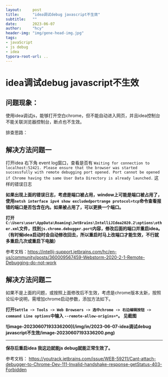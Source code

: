```yaml
---
layout:     post
title:      "idea调试debug javascript不生效"
subtitle:   ""
date:       2023-06-07
author:     "hcy"
header-img: "img/gene-head-img.jpg"
tags:
- javaScript
- js debug
- idea
typora-root-url: ..
---
```



# idea调试debug javascript不生效

## 问题现象：

​	使用idea调试js，能够打开空白chrome，但不能自动进入网页，并且idea控制台不能关联浏览器控制台，断点也不生效。



排查思路：

## 解决方法问题一

打开idea 右下角 event log窗口，查看是否有 `Waiting for connection to localhost:52421. Please ensure that the browser was started successfully with remote debugging port opened. Port cannot be opened if Chrome having the same User Data Directory is already launched.` 这样的错误日志



**如果出现上面的错误日志，考虑是端口被占用，window上可能是端口被占用了，使用`netsh interface ipv4 show excludedportrange protocol=tcp`命令查看报错的端口是否包含在内。如果被占用了，可以更换一个端口。**



**打开`C:\Users\user\AppData\Roaming\JetBrains\IntelliJIdea2020.2\options\other.xml`文件，找到`js.chrome.debugger.port`内容，修改后面的端口并重启idea。（有时候idea启动时会自动修改回去，所以重启时马上改端口才能生效，不行就多重启几次或重启下电脑）**



参考文档：https://intellij-support.jetbrains.com/hc/en-us/community/posts/360009567459-Webstorm-2020-2-1-Remote-Debugging-do-not-work





## 解决方法问题二

如果不是上面的问题，或按照上面修改后不生效，考虑是chrome版本太新，按照论坛中说明，需增加chrome启动参数，添加方法如下。



**打开`Settle -> Tools -> Web Browsers -> 选中chrome -> 右边编辑按钮 -> command Line options`中输入 `--remote-allow-origins=*`。 见截图**

**![image-20230607193336200](/img/in/2023-06-07-idea调试debug javascript不生效/image-20230607193336200.png)**	

****

**保存后重启idea 我这边就能js debug就能正常生效了。**

参考文档： https://youtrack.jetbrains.com/issue/WEB-59211/Cant-attach-debugger-to-Chrome-Dev-111-Invalid-handshake-response-getStatus-403-Forbidden